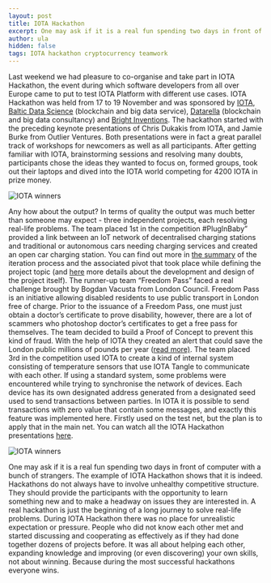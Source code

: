 ```yaml
---
layout: post
title: IOTA Hackathon
excerpt: One may ask if it is a real fun spending two days in front of computer with a bunch of strangers. The example of IOTA Hackathon shows that it is indeed. 
author: ula
hidden: false
tags: IOTA hackathon cryptocurrency teamwork
---
```


Last weekend we had pleasure to co-organise and take part in IOTA Hackathon, the event during which software developers from all over Europe came to put to test IOTA Platform with different use cases. IOTA Hackathon was held from 17 to 19 November and was sponsored by [IOTA](https://iota.org/), [Baltic Data Science](http://balticdatascience.com/) (blockchain and big data service), [Datarella](http://datarella.com/) (blockchain and big data consultancy) and [Bright Inventions](https://twitter.com/BrightDevs). The hackathon started with the preceding keynote presentations of Chris Dukakis from IOTA, and Jamie Burke from Outlier Ventures. Both presentations were in fact a great parallel track of workshops for newcomers as well as all participants. After getting familiar with IOTA, brainstorming sessions and resolving many doubts, participants chose the ideas they wanted to focus on, formed groups, took out their laptops and dived into the IOTA world competing for 4200 IOTA in prize money. 

![](https://lh3.googleusercontent.com/-ArtNG4a3TBc/WhgZjpsVLvI/AAAAAAAAAdI/gxjSVxHLAmYIsktvoYTmQ7QfpAivMANUACLcBGAs/s0/Screen+Shot+2017-11-24+at+14.06.35.png "IOTA winners")

Any how about the output? In terms of quality the output was much better than someone may expect - three independent projects, each resolving real-life problems. The team placed 1st in the competition #PlugInBaby” provided a link between an IoT network of decentralised charging stations and traditional or autonomous cars needing charging services and created an open car charging station. You can find out more in [the summary](http://datarella.com/iota-hackathon-open-car-charging-network-part-1/) of the iteration process and the associated pivot that took place while defining the project topic (and [here](http://datarella.com/iota-hackathon-open-car-charging-network-part-2/) more details about the development and design of the project itself).  The runner-up team “Freedom Pass” faced a real challenge brought by Bogdan Vacusta from London Council. Freedom Pass is an initiative allowing disabled residents to use public transport in London free of charge. Prior to the issuance of a Freedom Pass, one must just obtain a doctor’s certificate to prove disability, however, there are a lot of scammers who photoshop doctor’s certificates to get a free pass for themselves. The team decided to build a Proof of Concept to prevent this kind of fraud. With the help of IOTA they created an alert that could save the London public millions of pounds per year ([read more)](http://datarella.com/iota-hackathon-lessons-learned-fraud-detection-part-1/). The team placed 3rd in the competition used IOTA to create a kind of internal system consisting of  temperature sensors that use IOTA Tangle to communicate with each other. If using a standard system, some problems were encountered while trying to synchronise the network of devices. Each device has its own designated address generated from a designated seed used to send transactions between parties. In IOTA it is possible to send transactions with zero value that contain some messages, and exactly this feature was implemented here. Firstly used on the test net, but the plan is to apply that in the main net. You can watch all the IOTA Hackathon presentations [here](https://www.youtube.com/watch?v=klJY-v3ureU). 

![](https://lh3.googleusercontent.com/-D0WvTugtiCo/WhgS4_yIBMI/AAAAAAAAAco/AjuEniMjIHsOgMlEG9WDwZq3VXo8ooHAQCLcBGAs/s0/Screen+Shot+2017-11-24+at+13.35.58.png "IOTA winners")

One may ask if it is a real fun spending two days in front of computer with a bunch of strangers. The example of IOTA Hackathon shows that it is indeed. Hackathons do not always have to involve unhealthy competitive structure. They should provide the participants with the opportunity to learn something new and to make a headway on issues they are interested in. A real hackathon is just the beginning of a long journey to solve real-life problems. During IOTA Hackathon there was no place for unrealistic expectation or pressure. People who did not know each other met and started discussing and cooperating as effectively as if they had done together dozens of projects before. It was all about helping each other, expanding knowledge and improving (or even discovering) your own skills, not about winning. Because during the most successful hackathons everyone wins. 
